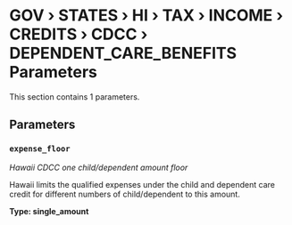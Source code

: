 # GOV › STATES › HI › TAX › INCOME › CREDITS › CDCC › DEPENDENT_CARE_BENEFITS Parameters

This section contains 1 parameters.

## Parameters

### `expense_floor`
*Hawaii CDCC one child/dependent amount floor*

Hawaii limits the qualified expenses under the child and dependent care credit for different numbers of child/dependent to this amount.

**Type: single_amount**

